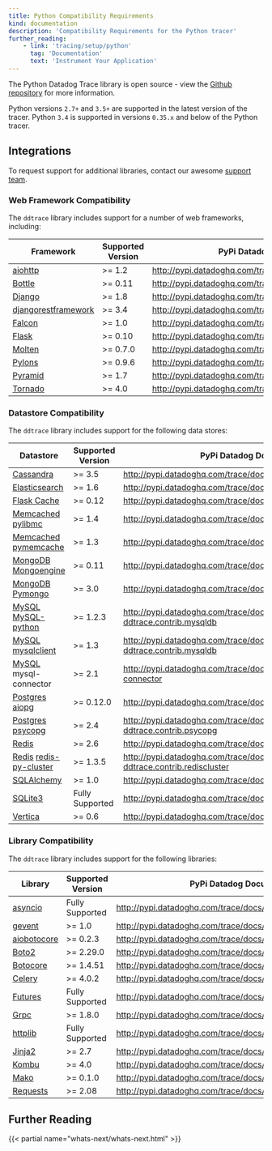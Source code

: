 ```yaml
---
title: Python Compatibility Requirements
kind: documentation
description: 'Compatibility Requirements for the Python tracer'
further_reading:
    - link: 'tracing/setup/python'
      tag: 'Documentation'
      text: 'Instrument Your Application'
---
```


The Python Datadog Trace library is open source - view the [Github repository][1] for more information.

Python versions `2.7+` and `3.5+` are supported in the latest version of the tracer. Python `3.4` is supported in versions `0.35.x` and below of the Python tracer.

## Integrations

To request support for additional libraries, contact our awesome [support team][2].

### Web Framework Compatibility

The `ddtrace` library includes support for a number of web frameworks, including:

| Framework                | Supported Version | PyPi Datadog Documentation                                     |
|--------------------------|-------------------|----------------------------------------------------------------|
| [aiohttp][3]             | >= 1.2            | http://pypi.datadoghq.com/trace/docs/integrations.html#aiohttp |
| [Bottle][4]              | >= 0.11           | http://pypi.datadoghq.com/trace/docs/integrations.html#bottle  |
| [Django][5]              | >= 1.8            | http://pypi.datadoghq.com/trace/docs/integrations.html#django  |
| [djangorestframework][5] | >= 3.4            | http://pypi.datadoghq.com/trace/docs/integrations.html#django  |
| [Falcon][6]              | >= 1.0            | http://pypi.datadoghq.com/trace/docs/integrations.html#falcon  |
| [Flask][7]               | >= 0.10           | http://pypi.datadoghq.com/trace/docs/integrations.html#flask   |
| [Molten][8]              | >= 0.7.0          | http://pypi.datadoghq.com/trace/docs/integrations.html#molten  |
| [Pylons][9]              | >= 0.9.6          | http://pypi.datadoghq.com/trace/docs/integrations.html#pylons  |
| [Pyramid][10]            | >= 1.7            | http://pypi.datadoghq.com/trace/docs/integrations.html#pyramid |
| [Tornado][11]            | >= 4.0            | http://pypi.datadoghq.com/trace/docs/integrations.html#tornado |

### Datastore Compatibility

The `ddtrace` library includes support for the following data stores:

| Datastore                          | Supported Version | PyPi Datadog Documentation                                                                 |
|------------------------------------|-------------------|--------------------------------------------------------------------------------------------|
| [Cassandra][12]                    | >= 3.5            | http://pypi.datadoghq.com/trace/docs/integrations.html#cassandra                           |
| [Elasticsearch][13]                | >= 1.6            | http://pypi.datadoghq.com/trace/docs/integrations.html#elasticsearch                       |
| [Flask Cache][14]                  | >= 0.12           | http://pypi.datadoghq.com/trace/docs/integrations.html#flask-cache                         |
| [Memcached][15] [pylibmc][16]      | >= 1.4            | http://pypi.datadoghq.com/trace/docs/integrations.html#pylibmc                             |
| [Memcached][15] [pymemcache][17]   | >= 1.3            | http://pypi.datadoghq.com/trace/docs/integrations.html#pymemcache                          |
| [MongoDB][18] [Mongoengine][19]    | >= 0.11           | http://pypi.datadoghq.com/trace/docs/integrations.html#mongoengine                         |
| [MongoDB][18] [Pymongo][20]        | >= 3.0            | http://pypi.datadoghq.com/trace/docs/integrations.html#pymongo                             |
| [MySQL][21] [MySQL-python][22]     | >= 1.2.3          | http://pypi.datadoghq.com/trace/docs/integrations.html#module-ddtrace.contrib.mysqldb      |
| [MySQL][21] [mysqlclient][23]      | >= 1.3            | http://pypi.datadoghq.com/trace/docs/integrations.html#module-ddtrace.contrib.mysqldb      |
| [MySQL][21] mysql-connector        | >= 2.1            | http://pypi.datadoghq.com/trace/docs/integrations.html#mysql-connector                     |
| [Postgres][24] [aiopg][25]         | >= 0.12.0         | http://pypi.datadoghq.com/trace/docs/integrations.html#aiopg                               |
| [Postgres][24] [psycopg][26]       | >= 2.4            | http://pypi.datadoghq.com/trace/docs/integrations.html#module-ddtrace.contrib.psycopg      |
| [Redis][27]                        | >= 2.6            | http://pypi.datadoghq.com/trace/docs/integrations.html#redis                               |
| [Redis][27] [redis-py-cluster][28] | >= 1.3.5          | http://pypi.datadoghq.com/trace/docs/integrations.html#module-ddtrace.contrib.rediscluster |
| [SQLAlchemy][29]                   | >= 1.0            | http://pypi.datadoghq.com/trace/docs/integrations.html#sqlalchemy                          |
| [SQLite3][30]                      | Fully Supported   | http://pypi.datadoghq.com/trace/docs/integrations.html#sqlite                              |
| [Vertica][31]                      | >= 0.6            | http://pypi.datadoghq.com/trace/docs/integrations.html#vertica                             |

### Library Compatibility

The `ddtrace` library includes support for the following libraries:

| Library           | Supported Version | PyPi Datadog Documentation                                         |
|-------------------|-------------------|--------------------------------------------------------------------|
| [asyncio][32]     | Fully Supported   | http://pypi.datadoghq.com/trace/docs/integrations.html#asyncio     |
| [gevent][33]      | >= 1.0            | http://pypi.datadoghq.com/trace/docs/integrations.html#gevent      |
| [aiobotocore][34] | >= 0.2.3          | http://pypi.datadoghq.com/trace/docs/integrations.html#aiobotocore |
| [Boto2][34]       | >= 2.29.0         | http://pypi.datadoghq.com/trace/docs/integrations.html#boto2       |
| [Botocore][34]    | >= 1.4.51         | http://pypi.datadoghq.com/trace/docs/integrations.html#botocore    |
| [Celery][35]      | >= 4.0.2          | http://pypi.datadoghq.com/trace/docs/integrations.html#celery      |
| [Futures][36]     | Fully Supported   | http://pypi.datadoghq.com/trace/docs/integrations.html#futures     |
| [Grpc][37]        | >= 1.8.0          | http://pypi.datadoghq.com/trace/docs/integrations.html#grpc        |
| [httplib][38]     | Fully Supported   | http://pypi.datadoghq.com/trace/docs/integrations.html#httplib     |
| [Jinja2][39]      | >= 2.7            | http://pypi.datadoghq.com/trace/docs/integrations.html#jinja2      |
| [Kombu][40]       | >= 4.0            | http://pypi.datadoghq.com/trace/docs/integrations.html#kombu       |
| [Mako][41]        | >= 0.1.0          | http://pypi.datadoghq.com/trace/docs/integrations.html#mako        |
| [Requests][42]    | >= 2.08           | http://pypi.datadoghq.com/trace/docs/integrations.html#requests    |


## Further Reading

{{< partial name="whats-next/whats-next.html" >}}

[1]: https://github.com/DataDog/dd-trace-py
[2]: /help
[3]: https://aiohttp.readthedocs.io
[4]: https://bottlepy.org
[5]: https://www.djangoproject.com
[6]: https://falconframework.org
[7]: http://flask.pocoo.org
[8]: https://moltenframework.com
[9]: http://pylonsproject.org
[10]: https://trypyramid.com
[11]: http://www.tornadoweb.org
[12]: https://cassandra.apache.org
[13]: https://www.elastic.co/products/elasticsearch
[14]: https://pythonhosted.org/Flask-Cache
[15]: https://memcached.org
[16]: http://sendapatch.se/projects/pylibmc
[17]: https://pymemcache.readthedocs.io
[18]: https://www.mongodb.com/what-is-mongodb
[19]: http://mongoengine.org
[20]: https://api.mongodb.com/python/current
[21]: https://www.mysql.com
[22]: https://pypi.org/project/MySQL-python
[23]: https://pypi.org/project/mysqlclient
[24]: https://www.postgresql.org
[25]: https://aiopg.readthedocs.io
[26]: http://initd.org/psycopg
[27]: https://redis.io
[28]: https://redis-py-cluster.readthedocs.io
[29]: https://www.sqlalchemy.org
[30]: https://www.sqlite.org
[31]: https://www.vertica.com
[32]: https://docs.python.org/3/library/asyncio.html
[33]: http://www.gevent.org
[34]: http://docs.pythonboto.org/en/latest
[35]: http://www.celeryproject.org
[36]: https://docs.python.org/3/library/concurrent.futures.html
[37]: https://grpc.io
[38]: https://docs.python.org/2/library/httplib.html
[39]: http://jinja.pocoo.org
[40]: https://kombu.readthedocs.io/en/latest
[41]: https://www.makotemplates.org
[42]: http://docs.python-requests.org/en/master
